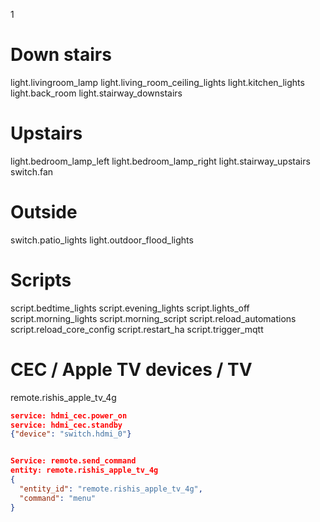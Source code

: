 1
# Down stairs
light.livingroom_lamp
light.living_room_ceiling_lights
light.kitchen_lights
light.back_room
light.stairway_downstairs

# Upstairs
light.bedroom_lamp_left
light.bedroom_lamp_right
light.stairway_upstairs
switch.fan

# Outside
switch.patio_lights
light.outdoor_flood_lights

# Scripts
script.bedtime_lights
script.evening_lights
script.lights_off
script.morning_lights
script.morning_script
script.reload_automations
script.reload_core_config
script.restart_ha
script.trigger_mqtt


# CEC / Apple TV devices / TV

remote.rishis_apple_tv_4g

```json
service: hdmi_cec.power_on
service: hdmi_cec.standby
{"device": "switch.hdmi_0"}


Service: remote.send_command
entity: remote.rishis_apple_tv_4g
{
  "entity_id": "remote.rishis_apple_tv_4g",
  "command": "menu"
}
```


